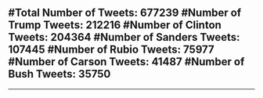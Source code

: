 #Total Number of Tweets: 677239 
#Number of Trump Tweets: 212216
#Number of Clinton Tweets: 204364
#Number of Sanders Tweets: 107445
#Number of Rubio Tweets: 75977
#Number of Carson Tweets: 41487
#Number of Bush Tweets: 35750
---
---
